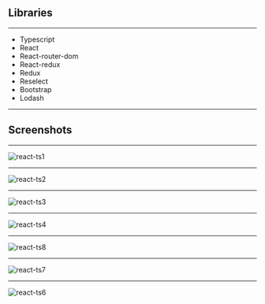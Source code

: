 ## Libraries

---

- Typescript
- React
- React-router-dom
- React-redux
- Redux
- Reselect
- Bootstrap
- Lodash

---

## Screenshots

---

![react-ts1](https://user-images.githubusercontent.com/97463548/151427689-4744ae71-ce85-400c-a6af-91806c3907f1.png)

---

![react-ts2](https://user-images.githubusercontent.com/97463548/151427692-71123623-9fd4-475d-bc83-cb5cd7e5c852.png)

---

![react-ts3](https://user-images.githubusercontent.com/97463548/151427693-323d6258-91b0-4537-83de-19eea0899084.png)

---

![react-ts4](https://user-images.githubusercontent.com/97463548/151427695-98dc0b58-7f96-479b-be84-052008d7166f.png)

---

![react-ts8](https://user-images.githubusercontent.com/97463548/151427699-41044861-b77a-4a31-8cc0-e822ac430e56.png)

---

![react-ts7](https://user-images.githubusercontent.com/97463548/151427698-fb09e4e1-29c2-4755-8d7b-c65aedd5b605.png)

---


![react-ts6](https://user-images.githubusercontent.com/97463548/151427697-467c35ec-480a-48e7-8dcd-912f13496da2.png)
